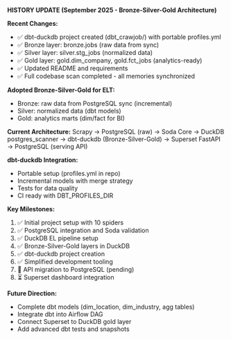 **HISTORY UPDATE (September 2025 - Bronze-Silver-Gold Architecture)**

**Recent Changes:**
- ✅ dbt-duckdb project created (dbt_crawjob/) with portable profiles.yml
- ✅ Bronze layer: bronze.jobs (raw data from sync)
- ✅ Silver layer: silver.stg_jobs (normalized data)
- ✅ Gold layer: gold.dim_company, gold.fct_jobs (analytics-ready)
- ✅ Updated README and requirements
- ✅ Full codebase scan completed - all memories synchronized

**Adopted Bronze-Silver-Gold for ELT:**
- Bronze: raw data from PostgreSQL sync (incremental)
- Silver: normalized data (dbt models)
- Gold: analytics marts (dim/fact for BI)

**Current Architecture:**
Scrapy → PostgreSQL (raw) → Soda Core → DuckDB postgres_scanner → dbt-duckdb (Bronze-Silver-Gold) → Superset
FastAPI → PostgreSQL (serving API)

**dbt-duckdb Integration:**
- Portable setup (profiles.yml in repo)
- Incremental models with merge strategy
- Tests for data quality
- CI ready with DBT_PROFILES_DIR

**Key Milestones:**
1. ✅ Initial project setup with 10 spiders
2. ✅ PostgreSQL integration and Soda validation
3. ✅ DuckDB EL pipeline setup
4. ✅ Bronze-Silver-Gold layers in DuckDB
5. ✅ dbt-duckdb project creation
6. ✅ Simplified development tooling
7. 🔄 API migration to PostgreSQL (pending)
8. ⏳ Superset dashboard integration

**Future Direction:**
- Complete dbt models (dim_location, dim_industry, agg tables)
- Integrate dbt into Airflow DAG
- Connect Superset to DuckDB gold layer
- Add advanced dbt tests and snapshots